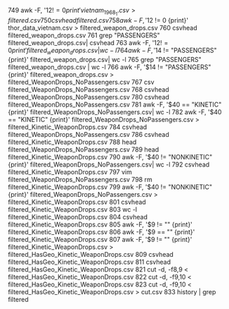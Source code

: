   749  awk -F, '$12 != 0 {print}' vietnam_1968_1.csv > filtered.csv
  750  csvhead filtered.csv
  758  awk -F, '$12 != 0 {print}' thor_data_vietnam.csv > filtered_weapon_drops.csv
  760  csvhead filtered_weapon_drops.csv
  761  grep "PASSENGERS" filtered_weapon_drops.csv| csvhead
  763  awk -F, '$12 != 0 {print}' filtered_weapon_drops.csv| wc -l
  764  awk -F, '$14 != "PASSENGERS" {print}' filtered_weapon_drops.csv| wc -l
  765  grep "PASSENGERS" filtered_weapon_drops.csv | wc -l
  766  awk -F, '$14 != "PASSENGERS" {print}' filtered_weapon_drops.csv > filtered_WeaponDrops_NoPassengers.csv
  767  csv filtered_WeaponDrops_NoPassengers.csv
  768  csvhead filtered_WeaponDrops_NoPassengers.csv
  780  csvhead filtered_WeaponDrops_NoPassengers.csv
  781  awk -F, '$40 == "KINETIC" {print}' filtered_WeaponDrops_NoPassengers.csv| wc -l
  782  awk -F, '$40 == "KINETIC" {print}' filtered_WeaponDrops_NoPassengers.csv > filtered_Kinetic_WeaponDrops.csv
  784  csvhead filtered_WeaponDrops_NoPassengers.csv
  786  csvhead filtered_Kinetic_WeaponDrops.csv
  788  head filtered_WeaponDrops_NoPassengers.csv
  789  head filtered_Kinetic_WeaponDrops.csv
  790  awk -F, '$40 != "NONKINETIC" {print}' filtered_WeaponDrops_NoPassengers.csv| wc -l
  792  csvhead filtered_Kinetic_WeaponDrops.csv
  797  vim filtered_WeaponDrops_NoPassengers.csv
  798  rm filtered_Kinetic_WeaponDrops.csv
  799  awk -F, '$40 != "NONKINETIC" {print}' filtered_WeaponDrops_NoPassengers.csv > filtered_Kinetic_WeaponDrops.csv
  801  csvhead filtered_Kinetic_WeaponDrops.csv
  803  wc -l filtered_Kinetic_WeaponDrops.csv
  804  csvhead filtered_Kinetic_WeaponDrops.csv
  805  awk -F, '$9 != "" {print}' filtered_Kinetic_WeaponDrops.csv
  806  awk -F, '$9 == "" {print}' filtered_Kinetic_WeaponDrops.csv
  807  awk -F, '$9 != "" {print}' filtered_Kinetic_WeaponDrops.csv > filtered_HasGeo_Kinetic_WeaponDrops.csv
  809  csvhead filtered_HasGeo_Kinetic_WeaponDrops.csv
  811  csvhead filtered_HasGeo_Kinetic_WeaponDrops.csv
  821  cut -d, -f8,9 < filtered_HasGeo_Kinetic_WeaponDrops.csv
  822  cut -d, -f9,10 < filtered_HasGeo_Kinetic_WeaponDrops.csv
  823  cut -d, -f9,10 < filtered_HasGeo_Kinetic_WeaponDrops.csv > cut.csv
  833  history | grep filtered
